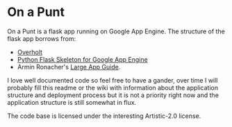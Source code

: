 # On a Punt

On a Punt is a flask app running on Google App Engine. The structure of the
flask app borrows from:

 - [Overholt]
 - [Python Flask Skeleton for Google App Engine][flask-skeleton]
 - Armin Ronacher's [Large App Guide].

I love well documented code so feel free to have a gander, over time I will probably fill this readme or the wiki with information about the application structure and deployment process but it is not a priority right now and the application structure is still somewhat in flux.

The code base is licensed under the interesting Artistic-2.0 license.

[Overholt]: https://github.com/mattupstate/overholt
[flask-skeleton]: https://github.com/GoogleCloudPlatform/appengine-python-flask-skeleton
[large app guide]: https://github.com/mitsuhiko/flask/wiki/Large-app-how-to
